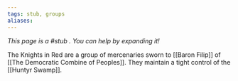 ```yaml
---
tags: stub, groups
aliases:
---
```


*This page is a #stub . You can help by expanding it!*

The Knights in Red are a group of mercenaries sworn to [[Baron Filip]] of [[The Democratic Combine of Peoples]]. They maintain a tight control of the [[Huntyr Swamp]].